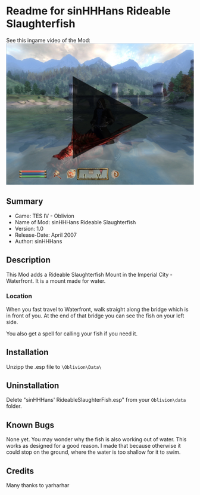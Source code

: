 # Readme for sinHHHans Rideable Slaughterfish

See this ingame video of the Mod:
[![Overview](figure1.jpg)](https://www.youtube.com/watch?v=saoga2bYI8E "Mod Video")

## Summary

- Game: TES IV - Oblivion
- Name of Mod: sinHHHans Rideable Slaughterfish
- Version: 1.0
- Release-Date: April 2007
- Author: sinHHHans

## Description

This Mod adds a Rideable Slaughterfish Mount in the Imperial City - Waterfront. It is a mount made for water.

### Location
When you fast travel to Waterfront, walk straight along the bridge which is in front of you. 
At the end of that bridge you can see the fish on your left side.

You also get a spell for calling your fish if you need it.

## Installation

Unzipp the .esp file to `\Oblivion\Data\`

## Uninstallation
Delete "sinHHHans' RideableSlaughterFish.esp" from your `Oblivion\data` folder.

## Known Bugs
None yet.
You may wonder why the fish is also working out of water. This works as designed for a good reason. I made that because otherwise it could stop on the ground, where the water is too shallow for it to swim.

## Credits

Many thanks to yarharhar
